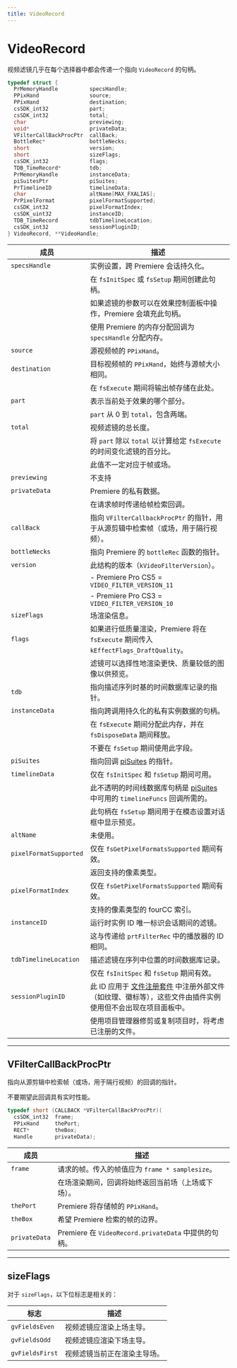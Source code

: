 ```yaml
---
title: VideoRecord
---
```

# VideoRecord

视频滤镜几乎在每个选择器中都会传递一个指向 `VideoRecord` 的句柄。

```cpp
typedef struct {
  PrMemoryHandle          specsHandle;
  PPixHand                source;
  PPixHand                destination;
  csSDK_int32             part;
  csSDK_int32             total;
  char                    previewing;
  void*                   privateData;
  VFilterCallBackProcPtr  callBack;
  BottleRec*              bottleNecks;
  short                   version;
  short                   sizeFlags;
  csSDK_int32             flags;
  TDB_TimeRecord*         tdb;
  PrMemoryHandle          instanceData;
  piSuitesPtr             piSuites;
  PrTimelineID            timelineData;
  char                    altName[MAX_FXALIAS];
  PrPixelFormat           pixelFormatSupported;
  csSDK_int32             pixelFormatIndex;
  csSDK_uint32            instanceID;
  TDB_TimeRecord          tdbTimelineLocation;
  csSDK_int32             sessionPluginID;
} VideoRecord, **VideoHandle;
```

|         成员         |                                                                                                                              描述                                                                                                                              |
|----------------------|---------------------------------------------------------------------------------------------------------------------------------------------------------------------------------------------------------------------------------------------------------------|
| `specsHandle`        | 实例设置，跨 Premiere 会话持久化。                                                                                                                                                                                                                            |
|                      | 在 `fsInitSpec` 或 `fsSetup` 期间创建此句柄。                                                                                                                                                                                                                |
|                      | 如果滤镜的参数可以在效果控制面板中操作，Premiere 会填充此句柄。                                                                                                                                                                                              |
|                      | 使用 Premiere 的内存分配回调为 `specsHandle` 分配内存。                                                                                                                                                                                                      |
| `source`             | 源视频帧的 `PPixHand`。                                                                                                                                                                                                                                      |
| `destination`        | 目标视频帧的 `PPixHand`，始终与源帧大小相同。                                                                                                                                                                                                               |
|                      | 在 `fsExecute` 期间将输出帧存储在此处。                                                                                                                                                                                                                      |
| `part`               | 表示当前处于效果的哪个部分。                                                                                                                                                                                                                                |
|                      | `part` 从 0 到 `total`，包含两端。                                                                                                                                                                                                                           |
| `total`              | 视频滤镜的总长度。                                                                                                                                                                                                                                          |
|                      | 将 `part` 除以 `total` 以计算给定 `fsExecute` 的时间变化滤镜的百分比。                                                                                                                                                                                      |
|                      | 此值不一定对应于帧或场。                                                                                                                                                                                                                                    |
| `previewing`         | 不支持                                                                                                                                                                                                                                                      |
| `privateData`        | Premiere 的私有数据。                                                                                                                                                                                                                                       |
|                      | 在请求帧时传递给帧检索回调。                                                                                                                                                                                                                                |
| `callBack`           | 指向 `VFilterCallbackProcPtr` 的指针，用于从源剪辑中检索帧（或场，用于隔行视频）。                                                                                                                                                                          |
| `bottleNecks`        | 指向 Premiere 的 `bottleRec` 函数的指针。                                                                                                                                                                                                                   |
| `version`            | 此结构的版本（`kVideoFilterVersion`）。                                                                                                                                                                                                                     |
|                      | - Premiere Pro CS5 = `VIDEO_FILTER_VERSION_11`                                                                                                                                                                                                               |
|                      | - Premiere Pro CS3 = `VIDEO_FILTER_VERSION_10`                                                                                                                                                                                                               |
| `sizeFlags`          | 场渲染信息。                                                                                                                                                                                                                                                |
| `flags`              | 如果进行低质量渲染，Premiere 将在 `fsExecute` 期间传入 `kEffectFlags_DraftQuality`。                                                                                                                                                                        |
|                      | 滤镜可以选择性地渲染更快、质量较低的图像以供预览。                                                                                                                                                                                                          |
| `tdb`                | 指向描述序列时基的时间数据库记录的指针。                                                                                                                                                                                                                    |
| `instanceData`       | 指向跨调用持久化的私有实例数据的句柄。                                                                                                                                                                                                                      |
|                      | 在 `fsExecute` 期间分配此内存，并在 `fsDisposeData` 期间释放。                                                                                                                                                                                              |
|                      | 不要在 `fsSetup` 期间使用此字段。                                                                                                                                                                                                                           |
| `piSuites`           | 指向回调 [piSuites](../universals/legacy-callback-suites.md#pisuites) 的指针。                                                                                                                                                                              |
| `timelineData`       | 仅在 `fsInitSpec` 和 `fsSetup` 期间可用。                                                                                                                                                                                                                   |
|                      | 此不透明的时间线数据库句柄是 [piSuites](../universals/legacy-callback-suites.md#pisuites) 中可用的 `timelineFuncs` 回调所需的。                                                                                                                             |
|                      | 此句柄在 `fsSetup` 期间用于在模态设置对话框中显示预览。                                                                                                                                                                                                     |
| `altName`            | 未使用。                                                                                                                                                                                                                                                    |
| `pixelFormatSupported` | 仅在 `fsGetPixelFormatsSupported` 期间有效。                                                                                                                                                                                                               |
|                      | 返回支持的像素类型。                                                                                                                                                                                                                                        |
| `pixelFormatIndex`   | 仅在 `fsGetPixelFormatsSupported` 期间有效。                                                                                                                                                                                                               |
|                      | 支持的像素类型的 fourCC 索引。                                                                                                                                                                                                                              |
| `instanceID`         | 运行时实例 ID 唯一标识会话期间的滤镜。                                                                                                                                                                                                                      |
|                      | 这与传递给 `prtFilterRec` 中的播放器的 ID 相同。                                                                                                                                                                                                            |
| `tdbTimelineLocation` | 描述滤镜在序列中位置的时间数据库记录。                                                                                                                                                                                                                     |
|                      | 仅在 `fsInitSpec` 和 `fsSetup` 期间有效。                                                                                                                                                                                                                   |
| `sessionPluginID`    | 此 ID 应用于 [文件注册套件](../universals/sweetpea-suites.md#file-registration-suite) 中注册外部文件（如纹理、徽标等），这些文件由插件实例使用但不会出现在项目面板中。                                                                                     |
|                      | 使用项目管理器修剪或复制项目时，将考虑已注册的文件。                                                                                                                                                                                                        |

---

## VFilterCallBackProcPtr

指向从源剪辑中检索帧（或场，用于隔行视频）的回调的指针。

不要期望此回调具有实时性能。

```cpp
typedef short (CALLBACK *VFilterCallBackProcPtr)(
  csSDK_int32  frame;
  PPixHand     thePort;
  RECT*        theBox;
  Handle       privateData);
```

|    成员    |                                        描述                                         |
|------------|------------------------------------------------------------------------------------|
| `frame`    | 请求的帧。传入的帧值应为 `frame * samplesize`。                                    |
|            | 在场渲染期间，回调将始终返回当前场（上场或下场）。                                |
| `thePort`  | Premiere 将存储帧的 `PPixHand`。                                                   |
| `theBox`   | 希望 Premiere 检索的帧的边界。                                                     |
| `privateData` | Premiere 在 `VideoRecord.privateData` 中提供的句柄。                             |

---

## sizeFlags

对于 `sizeFlags`，以下位标志是相关的：

|      标志      |                        描述                        |
| -------------- | ------------------------------------------------- |
| `gvFieldsEven` | 视频滤镜应渲染上场主导。                           |
| `gvFieldsOdd`  | 视频滤镜应渲染下场主导。                           |
| `gvFieldsFirst` | 视频滤镜当前正在渲染主导场。                      |